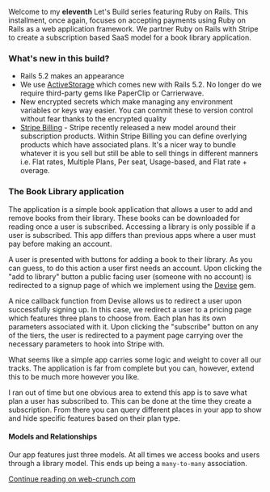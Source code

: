 Welcome to my **eleventh** Let's Build series featuring Ruby on Rails. This installment, once again, focuses on accepting payments using Ruby on Rails as a web application framework. We partner Ruby on Rails with Stripe to create a subscription based SaaS model for a book library application.

### What's new in this build?

- Rails 5.2 makes an appearance 
- We use [ActiveStorage](http://edgeguides.rubyonrails.org/active_storage_overview.html) which comes new with Rails 5.2. No longer do we require third-party gems like PaperClip or Carrierwave. 
- New encrypted secrets which make managing any environment variables or keys way easier. You can commit these to version control without fear thanks to the encrypted quality
- [Stripe Billing](https://stripe.com/billing) - Stripe recently released a new model around their subscription products. Within Stripe Billing you can define overlying products which have associated plans. It's a nicer way to bundle whatever it is you sell but still be able to sell things in different manners i.e. Flat rates, Multiple Plans, Per seat, Usage-based, and Flat rate + overage.

### The Book Library application

The application is a simple book application that allows a user to add and remove books from their library. These books can be downloaded for reading once a user is subscribed. Accessing a library is only possible if a user is subscribed. This app differs than previous apps where a user must pay before making an account. 

A user is presented with buttons for adding a book to their library. As you can guess, to do this action a user first needs an account. Upon clicking the "add to library" button a public facing user (someone with no account) is redirected to a signup page of which we implement using the [Devise](https://github.com/plataformatec/devise) gem. 

A nice callback function from Devise allows us to redirect a user upon successfully signing up. In this case, we redirect a user to a pricing page which features three plans to choose from. Each plan has its own parameters associated with it. Upon clicking the "subscribe" button on any of the tiers, the user is redirected to a payment page carrying over the necessary parameters to hook into Stripe with. 

What seems like a simple app carries some logic and weight to cover all our tracks. The application is far from complete but you can, however, extend this to be much more however you like. 

I ran out of time but one obvious area to extend this app is to save what plan a user has subscribed to. This can be done at the time they create a subscription. From there you can query different places in your app to show and hide specific features based on their plan type. 



#### Models and Relationships

Our app features just three models. At all times we access books and users through a library model. This ends up being a `many-to-many` association. 

[Continue reading on web-crunch.com](https://web-crunch.com/lets-build-ruby-on-rails-book-library-stripe-subscription-payments)

